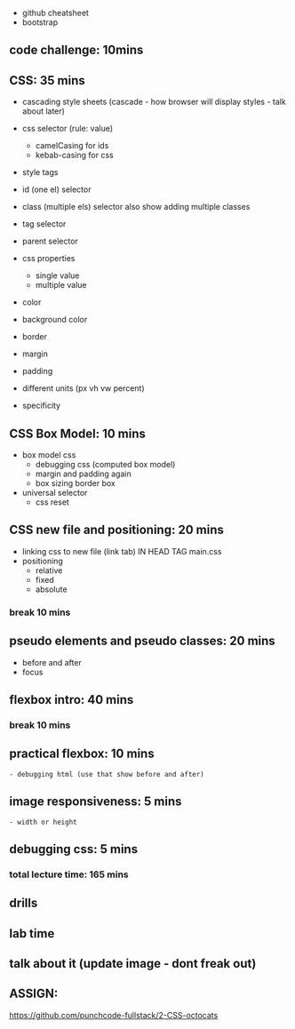 - github cheatsheet
- bootstrap

## code challenge: 10mins

## CSS: 35 mins

- cascading style sheets (cascade - how browser will display styles - talk about later)
- css selector (rule: value)

  - camelCasing for ids
  - kebab-casing for css

- style tags
- id (one el) selector
- class (multiple els) selector also show adding multiple classes
- tag selector
- parent selector

- css properties
  - single value
  - multiple value
- color
- background color
- border
- margin
- padding
- different units (px vh vw percent)

- specificity

## CSS Box Model: 10 mins

- box model css
  - debugging css (computed box model)
  - margin and padding again
  - box sizing border box
- universal selector
  - css reset

## CSS new file and positioning: 20 mins

- linking css to new file (link tab) IN HEAD TAG main.css
- positioning
  - relative
  - fixed
  - absolute

### break 10 mins

## pseudo elements and pseudo classes: 20 mins

- before and after
- focus

## flexbox intro: 40 mins

### break 10 mins

## practical flexbox: 10 mins

    - debugging html (use that show before and after)

## image responsiveness: 5 mins

    - width or height

## debugging css: 5 mins

### total lecture time: 165 mins

## drills

## lab time

## talk about it (update image - dont freak out)

## ASSIGN:

https://github.com/punchcode-fullstack/2-CSS-octocats
